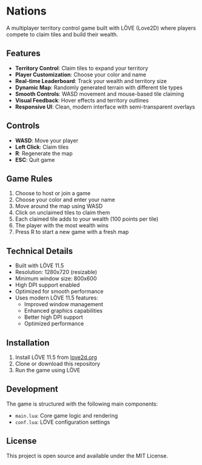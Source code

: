 # Nations

A multiplayer territory control game built with LÖVE (Love2D) where players compete to claim tiles and build their wealth.

## Features

- **Territory Control**: Claim tiles to expand your territory
- **Player Customization**: Choose your color and name
- **Real-time Leaderboard**: Track your wealth and territory size
- **Dynamic Map**: Randomly generated terrain with different tile types
- **Smooth Controls**: WASD movement and mouse-based tile claiming
- **Visual Feedback**: Hover effects and territory outlines
- **Responsive UI**: Clean, modern interface with semi-transparent overlays

## Controls

- **WASD**: Move your player
- **Left Click**: Claim tiles
- **R**: Regenerate the map
- **ESC**: Quit game

## Game Rules

1. Choose to host or join a game
2. Choose your color and enter your name
3. Move around the map using WASD
4. Click on unclaimed tiles to claim them
5. Each claimed tile adds to your wealth (100 points per tile)
6. The player with the most wealth wins
7. Press R to start a new game with a fresh map

## Technical Details

- Built with LÖVE 11.5
- Resolution: 1280x720 (resizable)
- Minimum window size: 800x600
- High DPI support enabled
- Optimized for smooth performance
- Uses modern LÖVE 11.5 features:
  - Improved window management
  - Enhanced graphics capabilities
  - Better high DPI support
  - Optimized performance

## Installation

1. Install LÖVE 11.5 from [love2d.org](https://love2d.org/)
2. Clone or download this repository
3. Run the game using LÖVE

## Development

The game is structured with the following main components:
- `main.lua`: Core game logic and rendering
- `conf.lua`: LÖVE configuration settings

## License

This project is open source and available under the MIT License. 